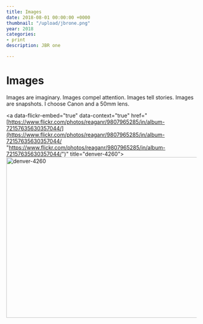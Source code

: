 ```yaml
---
title: Images
date: 2018-08-01 00:00:00 +0000
thumbnail: "/upload/jbrone.png"
year: 2018
categories:
- print
description: JBR one

---
```

# Images

Images are imaginary. Images compel attention. Images tell stories. Images are snapshots. I choose Canon and a 50mm lens.

<a data-flickr-embed="true" data-context="true"  href="[https://www.flickr.com/photos/reaganr/9807965285/in/album-72157635630357044/](https://www.flickr.com/photos/reaganr/9807965285/in/album-72157635630357044/ "https://www.flickr.com/photos/reaganr/9807965285/in/album-72157635630357044/")" title="denver-4260"><img src="![](https://farm4.staticflickr.com/3708/9807965285_3d01f5f115_z.jpg)" width="640" height="426" alt="denver-4260"></a><script async src="//embedr.flickr.com/assets/client-code.js" charset="utf-8"></script>